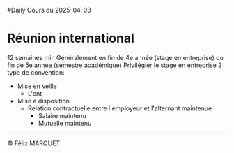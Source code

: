 #Daily 
Cours du 2025-04-03

# Réunion international
12 semaines min
Généralement en fin de 4e année (stage en entreprise) ou fin de 5e année (semestre académique)
Privilégier le stage en entreprise
2 type de convention:
- Mise en veille
	- L'ent
- Mise a disposition
	- Relation contractuelle entre l'employeur et l'alternant maintenue
		- Salaire maintenu
		- Mutuelle maintenu


---
&copy; Félix MARQUET